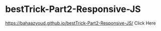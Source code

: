 # bestTrick-Part2-Responsive-JS
https://bahaazyoud.github.io/bestTrick-Part2-Responsive-JS/ Click Here
